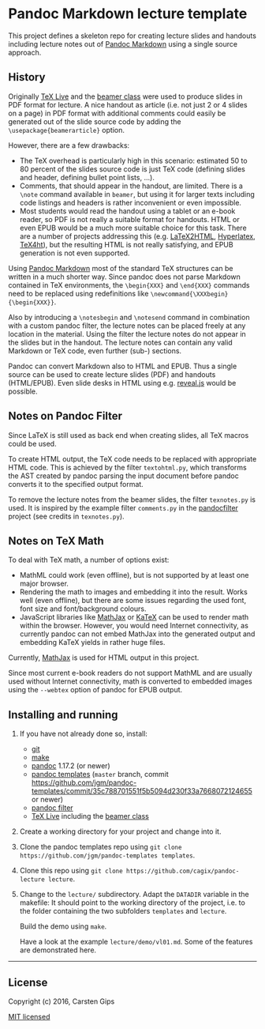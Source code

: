 Pandoc Markdown lecture template
================================

This project defines a skeleton repo for creating lecture slides and handouts
including lecture notes out of [Pandoc Markdown](http://pandoc.org/MANUAL.html)
using a single source approach.


History
-------

Originally [TeX Live](https://www.tug.org/texlive/) and the
[beamer class](https://www.ctan.org/pkg/beamer) were used to produce
slides in PDF format for lecture. A nice handout as article (i.e. not
just 2 or 4 slides on a page) in PDF format with additional comments
could easily be generated out of the slide source code by adding the
`\usepackage{beamerarticle}` option.

However, there are a few drawbacks:

*   The TeX overhead is particularly high in this scenario: estimated 50 to 80
    percent of the slides source code is just TeX code (defining slides and
    header, defining bullet point lists, ...).
*   Comments, that should appear in the handout, are limited. There is a
    `\note` command available in `beamer`, but using it for larger texts
    including code listings and headers is rather inconvenient or even
    impossible.
*   Most students would read the handout using a tablet or an e-book reader,
    so PDF is not really a suitable format for handouts. HTML or even EPUB
    would be a much more suitable choice for this task. There are a number
    of projects addressing this (e.g. [LaTeX2HTML](http://www.latex2html.org/),
    [Hyperlatex](http://hyperlatex.sourceforge.net/), [TeX4ht](http://www.tug.org/tex4ht/)),
    but the resulting HTML is not really satisfying, and EPUB generation
    is not even supported.

Using [Pandoc Markdown](http://pandoc.org/MANUAL.html) most of the standard
TeX structures can be written in a much shorter way. Since pandoc does not
parse Markdown contained in TeX environments, the `\begin{XXX}` and `\end{XXX}`
commands need to be replaced using redefinitions like
`\newcommand{\XXXbegin}{\begin{XXX}}`.

Also by introducing a `\notesbegin` and `\notesend` command in combination with
a custom pandoc filter, the lecture notes can be placed freely at any location
in the material. Using the filter the lecture notes do not appear in the slides
but in the handout. The lecture notes can contain any valid Markdown or TeX
code, even further (sub-) sections.

Pandoc can convert Markdown also to HTML and EPUB. Thus a single source can
be used to create lecture slides (PDF) and handouts (HTML/EPUB). Even slide
desks in HTML using e.g. [reveal.js](http://lab.hakim.se/reveal-js/) would
be possible.


Notes on Pandoc Filter
----------------------

Since LaTeX is still used as back end when creating slides, all TeX macros
could be used.

To create HTML output, the TeX code needs to be replaced with appropriate HTML
code. This is achieved by the filter `textohtml.py`, which transforms the AST
created by pandoc parsing the input document before pandoc converts it to the
specified output format.

To remove the lecture notes from the beamer slides, the filter `texnotes.py`
is used. It is inspired by the example filter `comments.py` in the
[pandocfilter](https://github.com/jgm/pandocfilters) project (see credits
in `texnotes.py`).


Notes on TeX Math
-----------------

To deal with TeX math, a number of options exist:

*   MathML could work (even offline), but is not supported by at least
    one major browser.
*   Rendering the math to images and embedding it into the result.
    Works well (even offline), but there are some issues regarding the
    used font, font size and font/background colours.
*   JavaScript libraries like [MathJax](https://www.mathjax.org/) or
    [KaTeX](https://github.com/Khan/KaTeX) can be used to render math
    within the browser. However, you would need Internet connectivity, as
    currently pandoc can not embed MathJax into the generated output and
    embedding KaTeX yields in rather huge files.

Currently, [MathJax](https://www.mathjax.org/) is used for HTML output in
this project.

Since most current e-book readers do not support MathML and are usually used
without Internet connectivity, math is converted to embedded images using
the `--webtex` option of pandoc for EPUB output.


Installing and running
----------------------

1.  If you have not already done so, install:

    *   [git](https://git-scm.com/)
    *   [make](https://www.gnu.org/software/make/)
    *   [pandoc](http://pandoc.org/installing.html) 1.17.2 (or newer)
    *   [pandoc templates](https://github.com/jgm/pandoc-templates) (`master`
        branch, commit https://github.com/jgm/pandoc-templates/commit/35c788701551f5b5094d230f33a7668072124655
        or newer)
    *   [pandoc filter](https://github.com/jgm/pandocfilters)
    *   [TeX Live](http://www.tug.org/texlive/) including the
        [beamer class](https://www.ctan.org/pkg/beamer)

2.  Create a working directory for your project and change into it.

3.  Clone the pandoc templates repo using `git clone https://github.com/jgm/pandoc-templates templates`.

4.  Clone this repo using `git clone https://github.com/cagix/pandoc-lecture lecture`.

5.  Change to the `lecture/` subdirectory. Adapt the `DATADIR` variable in the
    makefile: It should point to the working directory of the project, i.e. to
    the folder containing the two subfolders `templates` and `lecture`.

    Build the demo using `make`.

    Have a look at the example `lecture/demo/vl01.md`. Some of the features
    are demonstrated here.



---

License
-------

Copyright (c) 2016, Carsten Gips

[MIT licensed](http://opensource.org/licenses/MIT)


